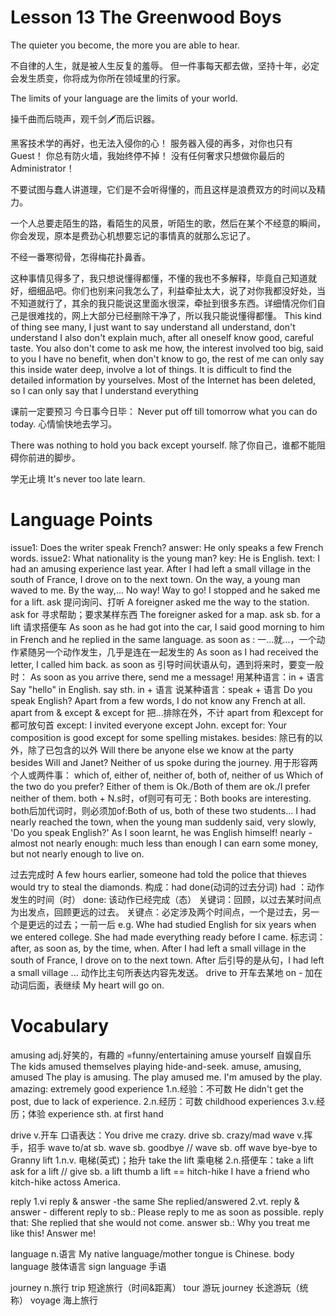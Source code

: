 # Lesson 13 The Greenwood Boys

The quieter you become, the more you are able to hear.

不自律的人生，就是被人生反复的羞辱。
但一件事每天都去做，坚持十年，必定会发生质变，你将成为你所在领域里的行家。

The limits of your language are the limits of your world.

操千曲而后晓声，观千剑🗡而后识器。

黑客技术学的再好，也无法入侵你的心！
服务器入侵的再多，对你也只有Guest！
你总有防火墙，我始终停不掉！
没有任何奢求只想做你最后的Administrator！

不要试图与蠢人讲道理，它们是不会听得懂的，而且这样是浪费双方的时间以及精力。

一个人总要走陌生的路，看陌生的风景，听陌生的歌，然后在某个不经意的瞬间，你会发现，原本是费劲心机想要忘记的事情真的就那么忘记了。

不经一番寒彻骨，怎得梅花扑鼻香。

这种事情见得多了，我只想说懂得都懂，不懂的我也不多解释，毕竟自己知道就好，细细品吧。你们也别来问我怎么了，利益牵扯太大，说了对你我都没好处，当不知道就行了，其余的我只能说这里面水很深，牵扯到很多东西。详细情况你们自己是很难找的，网上大部分已经删除干净了，所以我只能说懂得都懂。
This kind of thing see many, I just want to say understand all understand, don't understand I also don't explain much, after all oneself know good, careful taste. You also don't come to ask me how, the interest involved too big, said to you I have no benefit, when don't know to go, the rest of me can only say this inside water deep, involve a lot of things. It is difficult to find the detailed information by yourselves. Most of the Internet has been deleted, so I can only say that I understand everything

课前一定要预习
今日事今日毕：
    Never put off till tomorrow what you can do today.
心情愉快地去学习。

There was nothing to hold you back except yourself. 除了你自己，谁都不能阻碍你前进的脚步。

学无止境
It's never too late learn.

# Language Points

issue1:
    Does the writer speak French?
answer:
    He only speaks a few French words.
issue2:
    What nationality is the young man?
key:
    He is English.
text:
    I had an amusing experience last year. After I had left a small village in the south of France, I drove on to the next town.
    On the way, a young man waved to me.
        By the way,...
        No way!
        Way to go!
    I stopped and he saked me for a lift.
        ask 提问询问、打听
            A foreigner asked me the way to the station.
        ask for 寻求帮助；要求某样东西
            The foreigner asked for a map.
        ask sb. for a lift 请求搭便车
    As soon as he had got into the car, I said good morning to him in French and he replied in the same language.
        as soon as : 一...就...，一个动作紧随另一个动作发生，几乎是连在一起发生的
            As soon as I had received the letter, I called him back.
        as soon as 引导时间状语从句，遇到将来时，要变一般时：
            As soon as you arrive there, send me a message!
        用某种语言：in + 语言
            Say "hello" in English.
            say sth. in + 语言
        说某种语言：speak + 语言
            Do you speak English?
    Apart from a few words, I do not know any French at all.
        apart from & except & except for 把...排除在外，不计
            apart from 和except for 都可放句首
            except:
                I invited everyone except John.
            except for:
                Your composition is good except for some spelling mistakes.
            besides: 除已有的以外，除了已包含的以外
                Will there be anyone else we know at the party besides Will and Janet?
    Neither of us spoke during the journey.
        用于形容两个人或两件事：
            which of, either of, neither of, both of, neither of us
            Which of the two do you prefer?
            Either of them is Ok./Both of them are ok./I prefer neither of them.
        both + N.s时，of则可有可无：Both books are interesting.
        both后加代词时，则必须加of:Both of us, both of these two students...
    I had nearly reached the town, when the young man suddenly said, very slowly, 'Do you speak English?' As I soon learnt, he was English himself!
        nearly - almost
        not nearly enough: much less than enough
        I can earn some money, but not nearly enough to live on.

过去完成时
    A few hours earlier, someone had told the police that thieves would try to steal the diamonds.
    构成：had done(动词的过去分词)
          had ：动作发生的时间（时）
          done: 该动作已经完成（态）
    关键词：回顾，以过去某时间点为出发点，回顾更远的过去。
    关键点：必定涉及两个时间点，一个是过去，另一个是更远的过去；一前一后
    e.g. 
        Whe had studied English for six years when we entered college.
        She had made everything ready before I came.
    标志词：after, as soon as, by the time, when.
    After I had left a small village in the south of France, I drove on to the next town.
        After 后引导的是从句，I had left a small village ... 动作比主句所表达内容先发送。
        drive to 开车去某地
        on - 加在动词后面，表继续
        My heart will go on.

# Vocabulary

amusing adj.好笑的，有趣的
    =funny/entertaining
    amuse yourself 自娱自乐
    The kids amused themselves playing hide-and-seek.
    amuse, amusing, amused
        The play is amusing.
        The play amused me.
        I'm amused by the play.
    amazing: extremely good
experience 
    1.n.经验：不可数
    He didn't get the post, due to lack of experience.
    2.n.经历：可数
    childhood experiences
    3.v.经历；体验
    experience sth. at first hand

drive v.开车
    口语表达：You drive me crazy.
    drive sb. crazy/mad
wave v.挥手，招手
    wave to/at sb.
    wave sb. goodbye // wave sb. off
    wave bye-bye to Granny
lift 
    1.n.v. 电梯(英式)；抬升
    take the lift 乘电梯
    2.n.搭便车：take a lift
    ask for a lift // give sb. a lift
    thumb a lift == hitch-hike
    I have a friend who kitch-hike actoss America.

reply 
    1.vi reply & answer -the same
    She replied/answered
    2.vt. reply & answer - different
        reply to sb.: Please reply to me as soon as possible.
        reply that: She replied that she would not come.
        answer sb.: Why you treat me like this! Answer me!

language n.语言
    My native language/mother tongue is Chinese.
    body language 肢体语言
    sign language 手语

journey n.旅行
    trip 短途旅行（时间&距离）
    tour 游玩
    journey 长途游玩（统称）
    voyage 海上旅行